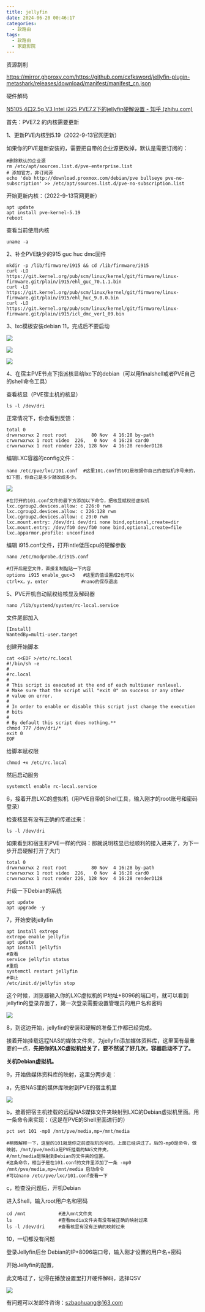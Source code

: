 ```yaml
---
title: jellyfin
date: 2024-06-20 00:46:17
categories:
  - 软路由
tags:
  - 软路由
  - 家庭影院
---
```


资源刮削

https://mirror.ghproxy.com/https://github.com/cxfksword/jellyfin-plugin-metashark/releases/download/manifest/manifest_cn.json


硬件解码

[N5105 4口2.5g V3 Intel i225 PVE7.2下的jellyfin硬解设置 - 知乎 (zhihu.com)](https://zhuanlan.zhihu.com/p/580600848)

首先：PVE7.2 的内核需要更新

1、更新PVE内核到5.19（2022-9-13官网更新）

如果你的PVE是新安装的，需要把自带的企业源更改掉，默认是需要订阅的：

```text
#删除默认的企业源
rm /etc/apt/sources.list.d/pve-enterprise.list
# 添加官方，非订阅源
echo 'deb http://download.proxmox.com/debian/pve bullseye pve-no-subscription' >> /etc/apt/sources.list.d/pve-no-subscription.list
```

开始更新内核：（2022-9-13官网更新）

```text
apt update
apt install pve-kernel-5.19
reboot
```

查看当前使用内核

```text
uname -a
```

2、补全PVE缺少的915 guc huc dmc固件

```text
mkdir -p /lib/firmware/i915 && cd /lib/firmware/i915
curl -LO https://git.kernel.org/pub/scm/linux/kernel/git/firmware/linux-firmware.git/plain/i915/ehl_guc_70.1.1.bin
curl -LO https://git.kernel.org/pub/scm/linux/kernel/git/firmware/linux-firmware.git/plain/i915/ehl_huc_9.0.0.bin
curl -LO https://git.kernel.org/pub/scm/linux/kernel/git/firmware/linux-firmware.git/plain/i915/icl_dmc_ver1_09.bin
```

3、lxc模板安装debian 11，完成后不要启动

![](https://pic2.zhimg.com/80/v2-041fdaf6e5551baf30e00082392f2b2d_720w.webp)

![](https://pic1.zhimg.com/80/v2-7dfe53119a7678365fb936a456a22898_720w.webp)

![](https://pic2.zhimg.com/80/v2-f4faaf69c7e8a20e8cd9f2bbda8cbdf9_720w.webp)

4、在宿主PVE节点下指派核显给lxc下的debian（可以用finalshell或者PVE自己的shell命令工具）

查看核显（PVE宿主机的核显）

```text
ls -l /dev/dri
```

正常情况下，你会看到反馈：

```text
total 0
drwxrwxrwx 2 root root         80 Nov  4 16:28 by-path
crwxrwxrwx 1 root video  226,   0 Nov  4 16:28 card0
crwxrwxrwx 1 root render 226, 128 Nov  4 16:28 renderD128
```

编辑LXC容器的config文件：

```text
nano /etc/pve/lxc/101.conf  #这里101.conf的101是根据你自己的虚拟机序号来的，如下图，你自己是多少就改成多少。
```

![](https://pic4.zhimg.com/80/v2-bbac35898eee8ea8a7ae5d9500ebbc63_720w.webp)

```text
#在打开的101.conf文件的最下方添加以下命令，把核显赋权给虚拟机
lxc.cgroup2.devices.allow: c 226:0 rwm
lxc.cgroup2.devices.allow: c 226:128 rwm
lxc.cgroup2.devices.allow: c 29:0 rwm
lxc.mount.entry: /dev/dri dev/dri none bind,optional,create=dir
lxc.mount.entry: /dev/fb0 dev/fb0 none bind,optional,create=file
lxc.apparmor.profile: unconfined
```

编辑 i915.conf文件，打开intle低压cpu的硬解参数

```text
nano /etc/modprobe.d/i915.conf

#打开后是空文件，直接复制黏贴一下内容
options i915 enable_guc=3   #这里的值设置成2也可以
ctrl+x，y，enter            #nano的保存退出
```

5、PVE开机自动赋权给核显及解码器

```text
nano /lib/systemd/system/rc-local.service
```

文件尾部加入

```text
[Install]
WantedBy=multi-user.target
```

创建开始脚本

```text
cat <<EOF >/etc/rc.local
#!/bin/sh -e
#
#rc.local
#
# This script is executed at the end of each multiuser runlevel.
# Make sure that the script will "exit 0" on success or any other
# value on error.
#
# In order to enable or disable this script just change the execution
# bits
#
# By default this script does nothing.**
chmod 777 /dev/dri/*
exit 0
EOF
```

给脚本赋权限

```text
chmod +x /etc/rc.local
```

然后启动服务

```text
systemctl enable rc-local.service
```

6，接着开启LXC的虚拟机（用PVE自带的Shell工具，输入刚才的root账号和密码登录）

检查核显有没有正确的传递过来：

```text
ls -l /dev/dri
```

如果看到和宿主机PVE一样的代码：那就说明核显已经顺利的接入进来了，为下一步开启硬解打开了大门

```text
total 0
drwxrwxrwx 2 root root         80 Nov  4 16:28 by-path
crwxrwxrwx 1 root video  226,   0 Nov  4 16:28 card0
crwxrwxrwx 1 root render 226, 128 Nov  4 16:28 renderD128
```

升级一下Debian的系统

```text
apt update
apt upgrade -y
```

7，开始安装jellyfin

```text
apt install extrepo
extrepo enable jellyfin
apt update
apt install jellyfin
#查看
service jellyfin status
#重启
systemctl restart jellyfin
#停止
/etc/init.d/jellyfin stop
```

这个时候，浏览器输入你的LXC虚拟机的IP地址+8096的端口号，就可以看到jellyfin的登录界面了，第一次登录需要设置管理员的用户名和密码

![](https://pic2.zhimg.com/80/v2-0f9c54da000d6b2a3e04169ae15602fd_720w.webp)

8，到这边开始，jellyfin的安装和硬解的准备工作都已经完成。

接着开始挂载远程NAS的媒体文件夹，为jellyfin添加媒体资料库，这里面有最重要的一点，**先把你的LXC虚拟机给关了，要不然试了好几次，容器启动不了了。**

**关机Debian虚拟机。**

9，开始做媒体资料库的映射，这里分两步走：

a，先把NAS里的媒体库映射到PVE的宿主机里

![](https://pic3.zhimg.com/80/v2-e7082377ab90a5cff2c3616ed9e1cb4e_720w.webp)

b，接着把宿主机挂载的远程NAS媒体文件夹映射到LXC的Debian虚拟机里面。用一条命令来实现：（这是在PVE的Shell里面进行的）

```text
pct set 101 -mp0 /mnt/pve/media,mp=/mnt/media

#稍微解释一下，这里的101就是你之前虚拟机的号码，上面已经讲过了。后的-mp0是命令，做映射。/mnt/pve/media是PVE挂载的NAS文件夹，
#/mnt/media是映射到Debian的文件夹的位置。
#这条命令，相当于是在101.conf的文件里添加了一条 -mp0 /mnt/pve/media,mp=/mnt/media 启动命令
#可以nano /etc/pve/lxc/101.conf查看一下
```

c，检查没问题后，开机Debian

进入Shell，输入root用户名和密码

```text
cd /mnt            #进入mnt文件夹
ls                 #查看media文件夹有没有被正确的映射过来
ls -l /dev/dri     #查看核显有没有正确的映射过来
```

10，一切都没有问题

登录Jellyfin后台 Debian的IP+8096端口号，输入刚才设置的用户名+密码

开始Jellyfin的配置，

此文略过了，记得在播放设置里打开硬件解码，选择QSV

![](https://pic1.zhimg.com/80/v2-aa5132a847a9dc7679087e5fab193da0_720w.webp)

有问题可以发邮件咨询：[szbaohuang@163.com](mailto:szbaohuang@163.com)